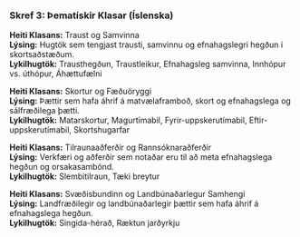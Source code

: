 ### Skref 3: Þematískir Klasar (Íslenska)  

**Heiti Klasans:** Traust og Samvinna  
**Lýsing:** Hugtök sem tengjast trausti, samvinnu og efnahagslegri hegðun í skortsaðstæðum.  
**Lykilhugtök:** Trausthegðun, Traustleikur, Efnahagsleg samvinna, Innhópur vs. úthópur, Áhættufælni  

**Heiti Klasans:** Skortur og Fæðuöryggi  
**Lýsing:** Þættir sem hafa áhrif á matvælaframboð, skort og efnahagslega og sálfræðilega þætti.  
**Lykilhugtök:** Matarskortur, Magurtímabil, Fyrir-uppskerutímabil, Eftir-uppskerutímabil, Skortshugarfar  

**Heiti Klasans:** Tilraunaaðferðir og Rannsóknaraðferðir  
**Lýsing:** Verkfæri og aðferðir sem notaðar eru til að meta efnahagslega hegðun og orsakasambönd.  
**Lykilhugtök:** Slembitilraun, Tæki breytur  

**Heiti Klasans:** Svæðisbundinn og Landbúnaðarlegur Samhengi  
**Lýsing:** Landfræðilegir og landbúnaðarlegir þættir sem hafa áhrif á efnahagslega hegðun.  
**Lykilhugtök:** Singida-hérað, Ræktun jarðyrkju  
